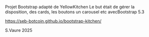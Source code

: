 Projet Bootstrap adapté de YellowKitchen
Le but était de gérer la disposition, des cards, les boutons un carousel etc avecBootstrap 5.3

https://seb-botcoin.github.io/bootstrap-kitchen/

S.Vaure 2025